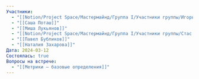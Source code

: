 ```yaml
---
Участники:
  - "[[Notion/Project Space/Мастермайнд/Группа I/Участники группы/Игорь Алексеенко/Игорь Алексеенко\\|Игорь Алексеенко]]"
  - "[[Саша Поташ]]"
  - "[[Миша Лукьянов]]"
  - "[[Notion/Project Space/Мастермайнд/Группа I/Участники группы/Стас Харламов/Стас Харламов\\|Стас Харламов]]"
  - "[[Павел Бубликов]]"
  - "[[Наталия Захарова]]"
Дата: 2024-03-12
Состоялась: true
Вопросы на встрече:
  - "[[Метрики — базовые определения]]"
---
```

